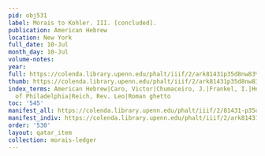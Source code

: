 ```yaml
---
pid: obj531
label: Morais to Kohler. III. [concluded].
publication: American Hebrew
location: New York
full_date: 10-Jul
month_day: 10-Jul
volume-notes:
year:
full: https://colenda.library.upenn.edu/phalt/iiif/2/ark81431p35d8nw83%2FSHA256E-s6781870--e9542f2b1b848432c8fd01ae97e471211cba48e4e7029e1c8fca68495f11240d.jpeg/full/3500,/0/default.jpg
thumb: https://colenda.library.upenn.edu/phalt/iiif/2/ark81431p35d8nw83%2FSHA256E-s6781870--e9542f2b1b848432c8fd01ae97e471211cba48e4e7029e1c8fca68495f11240d.jpeg/full/!200,200/0/default.jpg
index_terms: American Hebrew|Caro, Victor|Chumaceiro, J.|Frankel, I.|Hebrew Ministers
  of Philadelphia|Reich, Rev. Leo|Roman ghetto
toc: '545'
manifest_all: https://colenda.library.upenn.edu/phalt/iiif/2/81431-p35d8nw83/manifest
manifest_indiv: https://colenda.library.upenn.edu/phalt/iiif/2/ark81431p35d8nw83%2FSHA256E-s6781870--e9542f2b1b848432c8fd01ae97e471211cba48e4e7029e1c8fca68495f11240d.jpeg
order: '530'
layout: qatar_item
collection: morais-ledger
---
```

